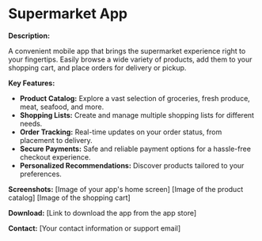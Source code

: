 # **Supermarket App**

**Description:**

A convenient mobile app that brings the supermarket experience right to your fingertips. Easily browse a wide variety of products, add them to your shopping cart, and place orders for delivery or pickup.

**Key Features:**

* **Product Catalog:** Explore a vast selection of groceries, fresh produce, meat, seafood, and more.
* **Shopping Lists:** Create and manage multiple shopping lists for different needs.
* **Order Tracking:** Real-time updates on your order status, from placement to delivery.
* **Secure Payments:** Safe and reliable payment options for a hassle-free checkout experience.
* **Personalized Recommendations:** Discover products tailored to your preferences.

**Screenshots:**
[Image of your app's home screen]
[Image of the product catalog]
[Image of the shopping cart]

**Download:**
[Link to download the app from the app store]

**Contact:**
[Your contact information or support email]
